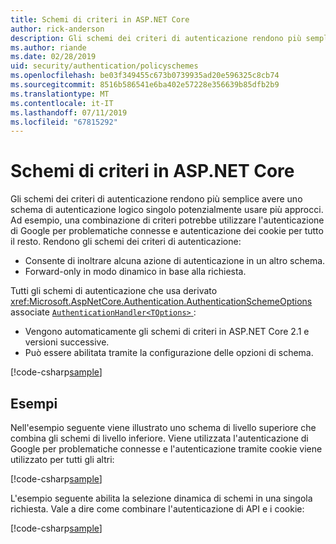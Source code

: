 ```yaml
---
title: Schemi di criteri in ASP.NET Core
author: rick-anderson
description: Gli schemi dei criteri di autenticazione rendono più semplice avere uno schema di autenticazione logico singolo
ms.author: riande
ms.date: 02/28/2019
uid: security/authentication/policyschemes
ms.openlocfilehash: be03f349455c673b0739935ad20e596325c8cb74
ms.sourcegitcommit: 8516b586541e6ba402e57228e356639b85dfb2b9
ms.translationtype: MT
ms.contentlocale: it-IT
ms.lasthandoff: 07/11/2019
ms.locfileid: "67815292"
---
```

# <a name="policy-schemes-in-aspnet-core"></a>Schemi di criteri in ASP.NET Core

Gli schemi dei criteri di autenticazione rendono più semplice avere uno schema di autenticazione logico singolo potenzialmente usare più approcci. Ad esempio, una combinazione di criteri potrebbe utilizzare l'autenticazione di Google per problematiche connesse e autenticazione dei cookie per tutto il resto. Rendono gli schemi dei criteri di autenticazione:

* Consente di inoltrare alcuna azione di autenticazione in un altro schema.
* Forward-only in modo dinamico in base alla richiesta.

Tutti gli schemi di autenticazione che usa derivato <xref:Microsoft.AspNetCore.Authentication.AuthenticationSchemeOptions> associate [ `AuthenticationHandler<TOptions>` ](/dotnet/api/microsoft.aspnetcore.authentication.authenticationhandler-1):

* Vengono automaticamente gli schemi di criteri in ASP.NET Core 2.1 e versioni successive.
* Può essere abilitata tramite la configurazione delle opzioni di schema.

[!code-csharp[sample](policyschemes/samples/AuthenticationSchemeOptions.cs?name=snippet)]

## <a name="examples"></a>Esempi

Nell'esempio seguente viene illustrato uno schema di livello superiore che combina gli schemi di livello inferiore. Viene utilizzata l'autenticazione di Google per problematiche connesse e l'autenticazione tramite cookie viene utilizzato per tutti gli altri:

[!code-csharp[sample](policyschemes/samples/Startup.cs?name=snippet1)]

L'esempio seguente abilita la selezione dinamica di schemi in una singola richiesta. Vale a dire come combinare l'autenticazione di API e i cookie:

 <!-- REVIEW, missing If set in public Func<HttpContext, string> ForwardDefaultSelector -->

[!code-csharp[sample](policyschemes/samples/Startup.cs?name=snippet2)]
